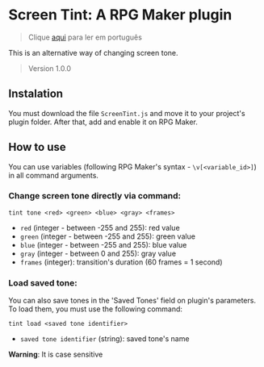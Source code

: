 # Screen Tint: A RPG Maker plugin
> Clique [aqui](https://github.com/caiofov/ScreenTint-RPGMaker-Plugin/blob/main/docs/README_pt.md) para ler em português

This is an alternative way of changing screen tone.

> Version 1.0.0
## Instalation
You must download the file `ScreenTint.js` and move it to your project's plugin folder. After that, add and enable it on RPG Maker.

## How to use
You can use variables (following RPG Maker's syntax - `\v[<variable_id>]`) in all command arguments.

###  Change screen tone directly via command:

```
tint tone <red> <green> <blue> <gray> <frames>
```

- `red` (integer - between -255 and 255): red value
- `green` (integer - between -255 and 255): green value
- `blue` (integer - between -255 and 255): blue value
- `gray` (integer - between 0 and 255): gray value
- `frames` (integer): transition's duration (60 frames = 1 second)


###  Load saved tone:
You can also save tones in the 'Saved Tones' field on plugin's parameters. 
To load them, you must use the following command:

```
tint load <saved tone identifier> 
```

 - `saved tone identifier` (string): saved tone's name

**Warning**: It is case sensitive
